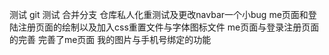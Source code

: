 测试
git 测试
合并分支
仓库私人化重测试及更改navbar一个小bug
me页面和登陆注册页面的绘制以及加入css重置文件与字体图标文件
me页面与登录注册页面的完善
完善了me页面 我的图片与手机号绑定的功能